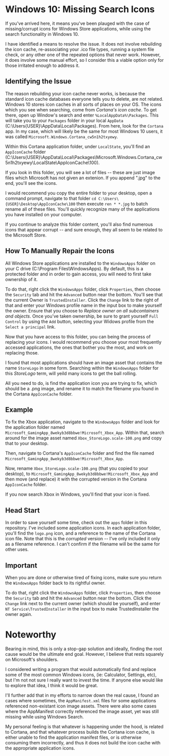 # Windows 10: Missing Search Icons

If you've arrived here, it means you've been plauged with the case of missing/corrupt icons for Windows Store applications, while using the search functionality in Windows 10.

I have identified a means to resolve the issue. It does not involve rebuilding the icon cache, re-associating your .ico file types, running a system file check, or any other one of the repeated options that never work. However, it does involve some manual effort, so I consider this a viable option only for those irritated enough to address it.

## Identifying the Issue

The reason rebuilding your icon cache never works, is because the standard icon cache databases everyone tells you to delete, are not related. Windows 10 stores icon caches in all sorts of places on your OS. The icons which you see when searching, come from _Cortana's icon cache_. To get there, open up Window's search and enter `%LocalAppData%\Packages`. This will take you to your `Packages` folder in your local `AppData` (C:\Users\{USER}\AppData\Local\Packages). From here, look for the `Cortana` app. In my case, which will likely be the same for most Windows 10 users, it was called `Microsoft.Windows.Cortana_cw5n1h2txyewy`.

Within this Cortana application folder, under `LocalState`, you'll find an `AppIconCache` folder (C:\Users\{USER}\AppData\Local\Packages\Microsoft.Windows.Cortana_cw5n1h2txyewy\LocalState\AppIconCache\100).

If you look in this folder, you will see a lot of files -- these are just image files which Microsoft has not given an extenion. If you append ".jpg" to the end, you'll see the icons.

I would recommend you copy the entire folder to your desktop, open a command prompt, navigate to that folder `cd C:\Users\{USER}\Desktop\AppIconCache\100` then execute `ren * *.jpg` to batch rename all of these files. You'll quickly recognize many of the applications you have installed on your computer.

If you continue to analyze this folder content, you'll also find numerous icons that appear corrupt -- and sure enough, they all seem to be related to the Microsoft Store.

## How To Manually Repair the Icons

All Windows Store applications are installed to the `WindowsApps` folder on your C drive (C:\Program Files\WindowsApps). By default, this is a protected folder and in order to gain access, you will need to first take ownership of it.

To do that, right click the `WindowsApps` folder, click `Properties`, then choose the `Security` tab and hit the `Advanced` button near the bottom. You'll see that the current Owner is `TrustedInstaller`. Click the `Change` link to the right of that and enter your Windows profile name in the input box to make yourself the owner. Ensure that you choose to _Replace owner on all subcontainers and objects_. Once you've taken ownership, be sure to grant yourself `Full Control` by using the `Add` button, selecting your Widows profile from the `Select a principal` link.

Now that you have access to this folder, you can being the process of replacing your icons. I would recommend you choose your most frequently accessed applications, the ones that bother you the most, and work on replacing those.

I found that most applications should have an image asset that contains the name `StoreLogo` in some form. Searching within the `WindowsApps` folder for this _StoreLogo_ term, will yeild many icons to get the ball rolling.

All you need to do, is find the application icon you are trying to fix, which should be a .png image, and rename it to match the filename you found in the Cortana `AppIconCache` folder.

## Example

To fix the Xbox application, navigate to the `WindowsApps` folder and look for the application folder named `Microsoft_GamingApp_8wekyb3d8bbwe!Microsoft_Xbox_App`. Within that, search around for the image asset named `Xbox_StoreLogo.scale-100.png` and copy that to your desktop.

Then, navigate to Cortana's `AppIconCache` folder and find the file named `Microsoft_GamingApp_8wekyb3d8bbwe!Microsoft_Xbox_App`.

Now, rename `Xbox_StoreLogo.scale-100.png` (that you copied to your desktop), to `Microsoft_GamingApp_8wekyb3d8bbwe!Microsoft_Xbox_App` and then move (and replace) it with the corrupted version in the Cortana `AppIconCache` folder.

If you now search Xbox in Windows, you'll find that your icon is fixed.

## Head Start

In order to save yourself some time, check out the `apps` folder in this repository. I've included some application icons. In each application folder, you'll find the `logo.png` icon, and a reference to the name of the Cortana icon file. Note that this is the _corrupted_ version -- I've only included it only as a filename reference. I can't confirm if the filename will be the same for other uses.

## Important

When you are done or otherwise tired of fixing icons, make sure you return the `WindowsApps` folder back to its rightful owner.

To do that, right click the `WindowsApps` folder, click `Properties`, then choose the `Security` tab and hit the `Advanced` button near the bottom. Click the `Change` link next to the current owner (which should be yourself), and enter `NT Service\TrustedInstaller` in the input box to make TrustedInstaller the owner again.

# Noteworthy

Bearing in mind, this is only a stop-gap solution and ideally, finding the root cause would be the ultimate end goal. However, I believe that rests squarely on Microsoft's shoulders.

I considered writing a program that would automatically find and replace some of the most common Windows icons, (ie: Calculator, Settings, etc), but I'm not not sure I really want to invest the time. If anyone else would like to explore that idea, I think it would be great.

I'll further add that in my efforts to narrow down the real cause, I found an cases where sometimes, the `AppManifest.xml` files for some applications referenced non-existant icon image assets. There were also some cases where the AppManifest correctly referenced the image asset, yet was still missing while using Windows Search.

My personal feeling is that whatever is happening under the hood, is related to Cortana, and that whatever process builds the Cortana icon cache, is either unable to find the application manifest files, or is otherwise consuming them incorrectly, and thus it does not build the icon cache with the appropriate application icons.
